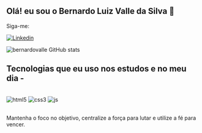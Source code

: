 ## Olá! eu sou o Bernardo Luiz Valle da Silva 👋

Siga-me: <br/>

[![Linkedin](https://img.shields.io/badge/LinkedIn-0077B5?style=for-the-badge&logo=linkedin&logoColor=white)](https://www.linkedin.com/in/bernardo-luiz-valle-da-silva-132075b5/)

![bernardovalle GitHub stats](https://github-readme-stats.vercel.app/api?username=bernardovalle&show_icons=true&theme=dark)


## Tecnologias que eu uso nos estudos e no meu dia -

<div style="display: inline_block"><br/>
<img alt="html5" src="https://img.shields.io/badge/HTML5-E34F26?style=for-the-badge&logo=html5&logoColor=white">
<img alt="css3" src="https://img.shields.io/badge/CSS3-1572B6?style=for-the-badge&logo=css3&logoColor=white">
<img alt="js" src="https://img.shields.io/badge/JavaScript-F7DF1E?style=for-the-badge&logo=javascript&logoColor=black">
</div><br/>

Mantenha o foco no objetivo, centralize a força para lutar e utilize a fé para vencer.

